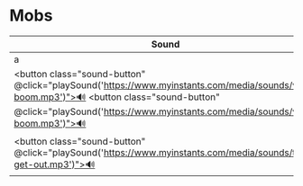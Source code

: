 # Mobs
|Sound|Definition|Id|
|--|--|--|
|a|a|a|
<button class="sound-button" @click="playSound('https://www.myinstants.com/media/sounds/vine-boom.mp3')">🔊</button> <button class="sound-button" @click="playSound('https://www.myinstants.com/media/sounds/vine-boom.mp3')">🔊</button> | Test | test.test.test |
<button class="sound-button" @click="playSound('https://www.myinstants.com/media/sounds/tuco-get-out.mp3')">🔊</button> | GET OUT | get.out

<script>
export default {
  methods: {
    playSound(url) {
      let audio = new Audio(url);
      audio.play().catch(error => console.error("Playback failed:", error));
    }
  }
};
</script>

<style>
.sound-button {
  position: inline;
  bottom: -10px; /* Adjust as needed */
  right: -10px; /* Adjust as needed */
  background: none;
  border: none;
  cursor: pointer;
  font-size: 14px; /* Adjust size */
  padding: 2px;
  z-index: 10;
}

.sound-button:hover {
  color: #ffcc00; /* Optional: Change color on hover */
}
.sound-button:active {
  color: #634F00; /* Optional: Change color on hover */
}
</style>